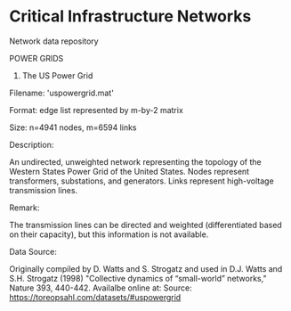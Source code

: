 # Critical Infrastructure Networks
Network data repository 

POWER GRIDS 

1. The US Power Grid

Filename: 'uspowergrid.mat'

Format: edge list represented by m-by-2 matrix

Size: n=4941 nodes, m=6594 links

Description: 

An undirected, unweighted network representing the topology of the Western States Power Grid of the United States. 
Nodes represent transformers, substations, and generators. Links represent high-voltage transmission lines.

Remark: 

The transmission lines can be directed and weighted (differentiated based on their capacity), but this information is not available.

Data Source: 

Originally compiled by D. Watts and S. Strogatz and used in 
D.J. Watts and  S.H. Strogatz (1998) "Collective dynamics of “small-world” networks," Nature 393, 440-442.
Availalbe online at: Source: https://toreopsahl.com/datasets/#uspowergrid
